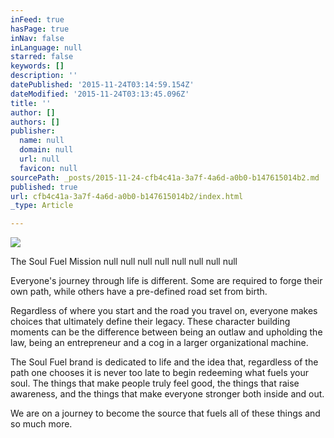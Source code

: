 ```yaml
---
inFeed: true
hasPage: true
inNav: false
inLanguage: null
starred: false
keywords: []
description: ''
datePublished: '2015-11-24T03:14:59.154Z'
dateModified: '2015-11-24T03:13:45.096Z'
title: ''
author: []
authors: []
publisher:
  name: null
  domain: null
  url: null
  favicon: null
sourcePath: _posts/2015-11-24-cfb4c41a-3a7f-4a6d-a0b0-b147615014b2.md
published: true
url: cfb4c41a-3a7f-4a6d-a0b0-b147615014b2/index.html
_type: Article

---
```

![](https://the-grid-user-content.s3-us-west-2.amazonaws.com/0e0528f5-63cb-43a3-bcf8-1ba3f30cb4b3.png)

The Soul Fuel Mission
null
null
null
null
null
null
null
null

Everyone's journey through life is different. Some are required to forge their own path, while others have a pre-defined road set from birth. 

Regardless of where you start and the road you travel on, everyone makes choices that ultimately define their legacy. These character building moments can be the difference between being an outlaw and upholding the law, being an entrepreneur and a cog in a larger organizational machine.
 
The Soul Fuel brand is dedicated to life and the idea that, regardless of the path one chooses it is never too late to begin redeeming what fuels your soul. The things that make people truly feel good, the things that raise awareness, and the things that make everyone stronger both inside and out.

We are on a journey to become the source that fuels all of these things and so much more.